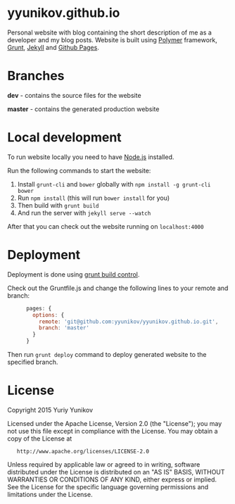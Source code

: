 # yyunikov.github.io
Personal website with blog containing the short description of me as a developer and my blog posts. Website is built using [Polymer](https://www.polymer-project.org/) framework, [Grunt](http://gruntjs.com/), [Jekyll](http://jekyllrb.com/) and [Github Pages](https://pages.github.com/).

# Branches
**dev** - contains the source files for the website

**master** - contains the generated production website

# Local development
To run website locally you need to have [Node.js](http://nodejs.org/) installed.

Run the following commands to start the website:

1. Install `grunt-cli` and `bower` globally with `npm install -g grunt-cli bower`
2. Run `npm install` (this will run `bower install` for you)
3. Then build with `grunt build`
4. And run the server with `jekyll serve --watch`

After that you can check out the website running on `localhost:4000`

# Deployment
Deployment is done using [grunt build control](https://www.npmjs.com/package/grunt-build-control).

Check out the Gruntfile.js and change the following lines to your remote and branch:
```javascript
      pages: {
        options: {
          remote: 'git@github.com:yyunikov/yyunikov.github.io.git',
          branch: 'master'
        }
      }
```
Then run `grunt deploy` command to deploy generated website to the specified branch.

License
=================

   Copyright 2015 Yuriy Yunikov

   Licensed under the Apache License, Version 2.0 (the "License");
   you may not use this file except in compliance with the License.
   You may obtain a copy of the License at

       http://www.apache.org/licenses/LICENSE-2.0

   Unless required by applicable law or agreed to in writing, software
   distributed under the License is distributed on an "AS IS" BASIS,
   WITHOUT WARRANTIES OR CONDITIONS OF ANY KIND, either express or implied.
   See the License for the specific language governing permissions and
   limitations under the License.
